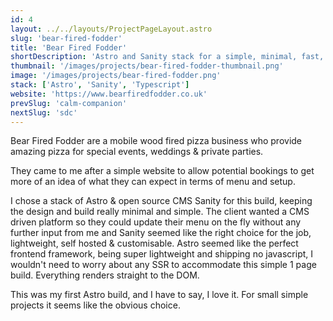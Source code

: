 ```yaml
---
id: 4
layout: ../../layouts/ProjectPageLayout.astro
slug: 'bear-fired-fodder'
title: 'Bear Fired Fodder'
shortDescription: 'Astro and Sanity stack for a simple, minimal, fast, user managed website.'
thumbnail: '/images/projects/bear-fired-fodder-thumbnail.png'
image: '/images/projects/bear-fired-fodder.png'
stack: ['Astro', 'Sanity', 'Typescript']
website: 'https://www.bearfiredfodder.co.uk'
prevSlug: 'calm-companion'
nextSlug: 'sdc'
---
```


Bear Fired Fodder are a mobile wood fired pizza business who provide amazing pizza for special events, weddings & private parties.

They came to me after a simple website to allow potential bookings to get more of an idea of what they can expect in terms of menu and setup.

I chose a stack of Astro & open source CMS Sanity for this build, keeping the design and build really minimal and simple. The client wanted a CMS driven platform so they could update their menu on the fly without any further input from me and Sanity seemed like the right choice for the job, lightweight, self hosted & customisable. Astro seemed like the perfect frontend framework, being super lightweight and shipping no javascript, I wouldn't need to worry about any SSR to accommodate this simple 1 page build. Everything renders straight to the DOM.

This was my first Astro build, and I have to say, I love it. For small simple projects it seems like the obvious choice.
